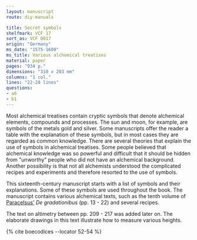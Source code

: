 ```yaml
---
layout: manuscript
route: diy-manuals

title: Secret symbols
shelfmark: VCF 17
sort_as: VCF 0017
origin: "Germany"
ms_date: "1575-1600"
ms_title: Various alchemical treatises
material: paper
pages: "934 p."
dimensions: "310 x 203 mm"
columns: "1 col."
lines: "22-28 lines"
questions:
- a6
- b1
---
```


Most alchemical treatises contain cryptic symbols that denote alchemical
elements, compounds and processes. The sun and moon, for example, are
symbols of the metals gold and silver. Some manuscripts offer the reader
a table with the explanation of these symbols, but in most cases they
are regarded as common knowledge. There are several theories that
explain the use of symbols in alchemical treatises. Some people believed
that alchemical knowledge was so powerful and difficult that it should
be hidden from "unworthy" people who did not have an alchemical
background. Another possibility is that not all alchemists understood
the complicated recipes and experiments and therefore resorted to the
use of symbols.

This sixteenth-century manuscript starts with a list of symbols and
their explanations. Some of these symbols are used throughout the book.
The manuscript contains various alchemical texts, such as the tenth
volume of [Paracelsus'](https://en.wikipedia.org/wiki/Paracelsus) *De gradationibus* (pp.
<span data-fol="13" class="fref">13</span> - <span data-fol="22" class="fref">22</span>) and several recipes.

The text on altimetry between pp. <span data-fol="209" class="fref">209</span> -
<span data-fol="217" class="fref">217</span> was added later on. The
elaborate drawings in this text illustrate how to measure various
heights.

{% cite boecodices --locator 52-54 %}